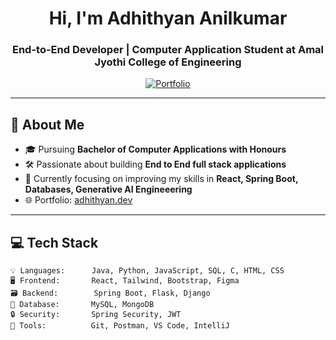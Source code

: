 <h1 align="center">Hi, I'm Adhithyan Anilkumar</h1>
<h3 align="center">End-to-End Developer | Computer Application Student at Amal Jyothi College of Engineering</h3>

<p align="center">
  <a href="https://adhithyan.dev" target="_blank">
    <img src="https://img.shields.io/badge/Portfolio-adhithyan.dev-blue?style=flat-square&logo=firefox-browser" alt="Portfolio" />
  </a>
</p>

---

## 🚀 About Me

- 🎓 Pursuing **Bachelor of Computer Applications with Honours**  
- 🛠️ Passionate about building **End to End full stack applications**  
- 🌱 Currently focusing on improving my skills in **React, Spring Boot, Databases, Generative AI Engineeering**
- 🌐 Portfolio: [adhithyan.dev](https://adhithyan.dev)

---

## 💻 Tech Stack

```plaintext
💡 Languages:      Java, Python, JavaScript, SQL, C, HTML, CSS
🖥️ Frontend:       React, Tailwind, Bootstrap, Figma
🗃️ Backend:        Spring Boot, Flask, Django
🧠 Database:       MySQL, MongoDB
🔒 Security:       Spring Security, JWT
🧰 Tools:          Git, Postman, VS Code, IntelliJ

